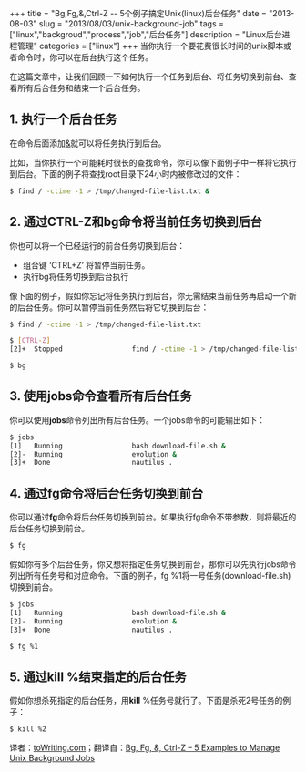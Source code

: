 +++
title = "Bg,Fg,&,Ctrl-Z -- 5个例子搞定Unix(linux)后台任务"
date = "2013-08-03"
slug = "2013/08/03/unix-background-job"
tags =["linux","backgroud","process","job","后台任务"]
description = "Linux后台进程管理"
categories = ["linux"]
+++
当你执行一个要花费很长时间的unix脚本或者命令时，你可以在后台执行这个任务。

在这篇文章中，让我们回顾一下如何执行一个任务到后台、将任务切换到前台、查看所有后台任务和结束一个后台任务。

## 1. 执行一个后台任务
在命令后面添加[&][1]就可以将任务执行到后台。

比如，当你执行一个可能耗时很长的查找命令，你可以像下面例子中一样将它执行到后台。下面的例子将查找root目录下24小时内被修改过的文件：
```bash
$ find / -ctime -1 > /tmp/changed-file-list.txt &
```
## 2. 通过CTRL-Z和bg命令将当前任务切换到后台
你也可以将一个已经运行的前台任务切换到后台：

* 组合键 ‘CTRL+Z’ 将暂停当前任务。
* 执行bg将任务切换到后台执行

像下面的例子，假如你忘记将任务执行到后台，你无需结束当前任务再启动一个新的后台任务。你可以暂停当前任务然后将它切换到后台：

```bash
$ find / -ctime -1 > /tmp/changed-file-list.txt

$ [CTRL-Z]
[2]+  Stopped                 find / -ctime -1 > /tmp/changed-file-list.txt

$ bg
```
## 3. 使用jobs命令查看所有后台任务
你可以使用**jobs**命令列出所有后台任务。一个jobs命令的可能输出如下：

```bash
$ jobs
[1]   Running                 bash download-file.sh &
[2]-  Running                 evolution &
[3]+  Done                    nautilus .
```
## 4. 通过fg命令将后台任务切换到前台
你可以通过**fg**命令将后台任务切换到前台。如果执行fg命令不带参数，则将最近的后台任务切换到前台。
```bash
$ fg
```
假如你有多个后台任务，你又想将指定任务切换到前台，那你可以先执行jobs命令列出所有任务号和对应命令。下面的例子，fg %1将一号任务(download-file.sh)切换到前台。
```bash
$ jobs
[1]   Running                 bash download-file.sh &
[2]-  Running                 evolution &
[3]+  Done                    nautilus .

$ fg %1
```
## 5. 通过kill %结束指定的后台任务
假如你想杀死指定的后台任务，用**kill** %任务号就行了。下面是杀死2号任务的例子：
```bash
$ kill %2
```
译者：[toWriting.com][3]；翻译自：[Bg, Fg, &, Ctrl-Z – 5 Examples to Manage Unix Background Jobs][2]


  [1]:https://en.wikipedia.org/wiki/Ampersand
  [2]:http://www.thegeekstuff.com/2010/05/unix-background-job/
  [3]:http://toWriting.com
